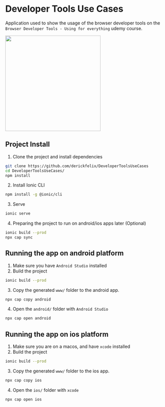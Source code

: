 # Developer Tools Use Cases
Application used to show the usage of the browser developer tools on the `Browser Developer Tools - Using for everything` udemy course.

<img src="https://github.com/derickfelix/DeveloperToolsUseCases/assets/20743967/b65e7e70-82a4-45bd-b399-299bbaafed68" width="300"/>

## Project Install
1. Clone the project and install dependencies

```sh
git clone https://github.com/derickfelix/DeveloperToolsUseCases
cd DeveloperToolsUseCases/
npm install
```
2. Install Ionic CLI
```sh
npm install -g @ionic/cli
```
3. Serve
```sh
ionic serve
```
4. Preparing the project to run on android/ios apps later (Optional)
```sh
ionic build --prod
npx cap sync
```


## Running the app on android platform
1. Make sure you have `Android Studio` installed
2. Build the project
```sh
ionic build --prod
```
3. Copy the generated `www/` folder to the android app.
```sh
npx cap copy android
```
4. Open the `android/` folder with `Android Studio`
```sh
npx cap open android
```


## Running the app on ios platform
1. Make sure you are on a macos, and have `xcode` installed
2. Build the project
```sh
ionic build --prod
```
3. Copy the generated `www/` folder to the ios app.
```sh
npx cap copy ios
```
4. Open the `ios/` folder with `xcode`
```sh
npx cap open ios
```
